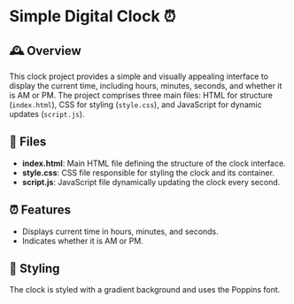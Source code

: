 # Simple Digital Clock ⏰
## 🕰️ Overview
This clock project provides a simple and visually appealing interface to display the current time, including hours, minutes, seconds, and whether it is AM or PM. The project comprises three main files: HTML for structure (`index.html`), CSS for styling (`style.css`), and JavaScript for dynamic updates (`script.js`).

## 📁 Files
- **index.html**: Main HTML file defining the structure of the clock interface.
- **style.css**: CSS file responsible for styling the clock and its container.
- **script.js**: JavaScript file dynamically updating the clock every second.

## ⏰ Features
- Displays current time in hours, minutes, and seconds.
- Indicates whether it is AM or PM.

## 🎨 Styling
The clock is styled with a gradient background and uses the Poppins font.
